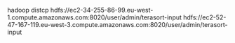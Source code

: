 hadoop distcp  hdfs://ec2-34-255-86-99.eu-west-1.compute.amazonaws.com:8020/user/admin/terasort-input hdfs://ec2-52-47-167-119.eu-west-3.compute.amazonaws.com:8020/user/admin/terasort-input


